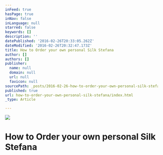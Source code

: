 ```yaml
---
inFeed: true
hasPage: true
inNav: false
inLanguage: null
starred: false
keywords: []
description: ''
datePublished: '2016-02-26T20:33:05.262Z'
dateModified: '2016-02-26T20:32:47.173Z'
title: How to Order your own personal Silk Stefana
author: []
authors: []
publisher:
  name: null
  domain: null
  url: null
  favicon: null
sourcePath: _posts/2016-02-26-how-to-order-your-own-personal-silk-stefana.md
published: true
url: how-to-order-your-own-personal-silk-stefana/index.html
_type: Article

---
```

![](https://the-grid-user-content.s3-us-west-2.amazonaws.com/606fe300-d83d-48f3-aab5-956123a8e85c.jpg)

# How to Order your own personal Silk Stefana